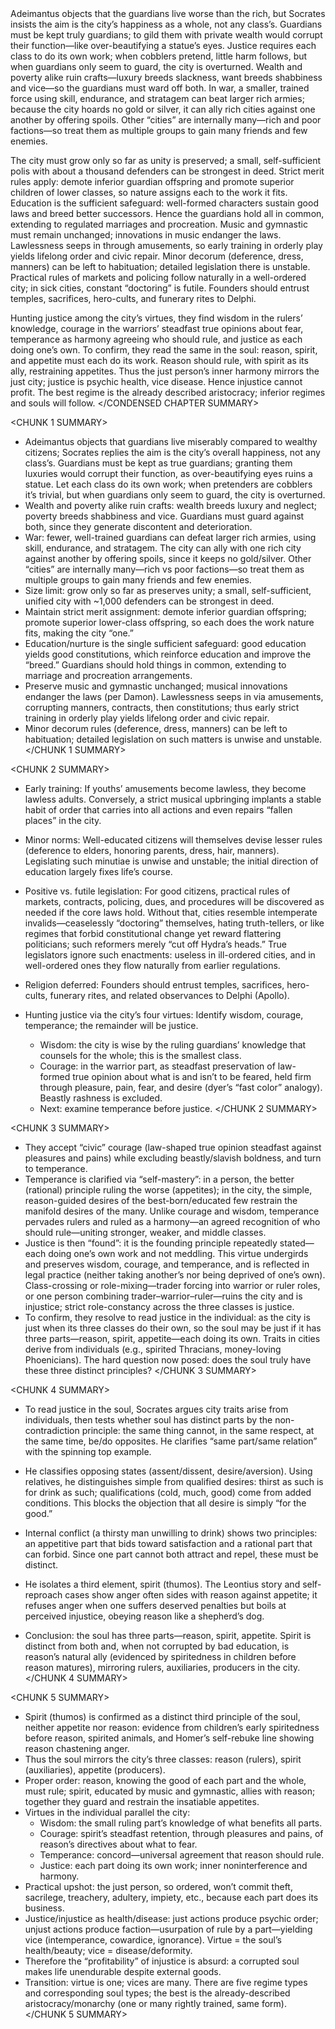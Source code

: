 <CONDENSED CHAPTER SUMMARY>
Adeimantus objects that the guardians live worse than the rich, but Socrates insists the aim is the city’s happiness as a whole, not any class’s. Guardians must be kept truly guardians; to gild them with private wealth would corrupt their function—like over-beautifying a statue’s eyes. Justice requires each class to do its own work; when cobblers pretend, little harm follows, but when guardians only seem to guard, the city is overturned. Wealth and poverty alike ruin crafts—luxury breeds slackness, want breeds shabbiness and vice—so the guardians must ward off both. In war, a smaller, trained force using skill, endurance, and stratagem can beat larger rich armies; because the city hoards no gold or silver, it can ally rich cities against one another by offering spoils. Other “cities” are internally many—rich and poor factions—so treat them as multiple groups to gain many friends and few enemies.

The city must grow only so far as unity is preserved; a small, self-sufficient polis with about a thousand defenders can be strongest in deed. Strict merit rules apply: demote inferior guardian offspring and promote superior children of lower classes, so nature assigns each to the work it fits. Education is the sufficient safeguard: well-formed characters sustain good laws and breed better successors. Hence the guardians hold all in common, extending to regulated marriages and procreation. Music and gymnastic must remain unchanged; innovations in music endanger the laws. Lawlessness seeps in through amusements, so early training in orderly play yields lifelong order and civic repair. Minor decorum (deference, dress, manners) can be left to habituation; detailed legislation there is unstable. Practical rules of markets and policing follow naturally in a well-ordered city; in sick cities, constant “doctoring” is futile. Founders should entrust temples, sacrifices, hero-cults, and funerary rites to Delphi.

Hunting justice among the city’s virtues, they find wisdom in the rulers’ knowledge, courage in the warriors’ steadfast true opinions about fear, temperance as harmony agreeing who should rule, and justice as each doing one’s own. To confirm, they read the same in the soul: reason, spirit, and appetite must each do its work. Reason should rule, with spirit as its ally, restraining appetites. Thus the just person’s inner harmony mirrors the just city; justice is psychic health, vice disease. Hence injustice cannot profit. The best regime is the already described aristocracy; inferior regimes and souls will follow.
</CONDENSED CHAPTER SUMMARY>

<CHUNK 1 SUMMARY>
- Adeimantus objects that guardians live miserably compared to wealthy citizens; Socrates replies the aim is the city’s overall happiness, not any class’s. Guardians must be kept as true guardians; granting them luxuries would corrupt their function, as over-beautifying eyes ruins a statue. Let each class do its own work; when pretenders are cobblers it’s trivial, but when guardians only seem to guard, the city is overturned.
- Wealth and poverty alike ruin crafts: wealth breeds luxury and neglect; poverty breeds shabbiness and vice. Guardians must guard against both, since they generate discontent and deterioration.
- War: fewer, well-trained guardians can defeat larger rich armies, using skill, endurance, and stratagem. The city can ally with one rich city against another by offering spoils, since it keeps no gold/silver. Other “cities” are internally many—rich vs poor factions—so treat them as multiple groups to gain many friends and few enemies.
- Size limit: grow only so far as preserves unity; a small, self-sufficient, unified city with ~1,000 defenders can be strongest in deed.
- Maintain strict merit assignment: demote inferior guardian offspring; promote superior lower-class offspring, so each does the work nature fits, making the city “one.”
- Education/nurture is the single sufficient safeguard: good education yields good constitutions, which reinforce education and improve the “breed.” Guardians should hold things in common, extending to marriage and procreation arrangements.
- Preserve music and gymnastic unchanged; musical innovations endanger the laws (per Damon). Lawlessness seeps in via amusements, corrupting manners, contracts, then constitutions; thus early strict training in orderly play yields lifelong order and civic repair.
- Minor decorum rules (deference, dress, manners) can be left to habituation; detailed legislation on such matters is unwise and unstable.
</CHUNK 1 SUMMARY>

<CHUNK 2 SUMMARY>
- Early training: If youths’ amusements become lawless, they become lawless adults. Conversely, a strict musical upbringing implants a stable habit of order that carries into all actions and even repairs “fallen places” in the city.

- Minor norms: Well-educated citizens will themselves devise lesser rules (deference to elders, honoring parents, dress, hair, manners). Legislating such minutiae is unwise and unstable; the initial direction of education largely fixes life’s course.

- Positive vs. futile legislation: For good citizens, practical rules of markets, contracts, policing, dues, and procedures will be discovered as needed if the core laws hold. Without that, cities resemble intemperate invalids—ceaselessly “doctoring” themselves, hating truth-tellers, or like regimes that forbid constitutional change yet reward flattering politicians; such reformers merely “cut off Hydra’s heads.” True legislators ignore such enactments: useless in ill-ordered cities, and in well-ordered ones they flow naturally from earlier regulations.

- Religion deferred: Founders should entrust temples, sacrifices, hero-cults, funerary rites, and related observances to Delphi (Apollo).

- Hunting justice via the city’s four virtues: Identify wisdom, courage, temperance; the remainder will be justice.
  - Wisdom: the city is wise by the ruling guardians’ knowledge that counsels for the whole; this is the smallest class.
  - Courage: in the warrior part, as steadfast preservation of law-formed true opinion about what is and isn’t to be feared, held firm through pleasure, pain, fear, and desire (dyer’s “fast color” analogy). Beastly rashness is excluded.
  - Next: examine temperance before justice.
</CHUNK 2 SUMMARY>

<CHUNK 3 SUMMARY>
- They accept “civic” courage (law-shaped true opinion steadfast against pleasures and pains) while excluding beastly/slavish boldness, and turn to temperance.
- Temperance is clarified via “self-mastery”: in a person, the better (rational) principle ruling the worse (appetites); in the city, the simple, reason-guided desires of the best-born/educated few restrain the manifold desires of the many. Unlike courage and wisdom, temperance pervades rulers and ruled as a harmony—an agreed recognition of who should rule—uniting stronger, weaker, and middle classes.
- Justice is then “found”: it is the founding principle repeatedly stated—each doing one’s own work and not meddling. This virtue undergirds and preserves wisdom, courage, and temperance, and is reflected in legal practice (neither taking another’s nor being deprived of one’s own). Class-crossing or role-mixing—trader forcing into warrior or ruler roles, or one person combining trader–warrior–ruler—ruins the city and is injustice; strict role-constancy across the three classes is justice.
- To confirm, they resolve to read justice in the individual: as the city is just when its three classes do their own, so the soul may be just if it has three parts—reason, spirit, appetite—each doing its own. Traits in cities derive from individuals (e.g., spirited Thracians, money-loving Phoenicians). The hard question now posed: does the soul truly have these three distinct principles?
</CHUNK 3 SUMMARY>

<CHUNK 4 SUMMARY>
- To read justice in the soul, Socrates argues city traits arise from individuals, then tests whether soul has distinct parts by the non-contradiction principle: the same thing cannot, in the same respect, at the same time, be/do opposites. He clarifies “same part/same relation” with the spinning top example.

- He classifies opposing states (assent/dissent, desire/aversion). Using relatives, he distinguishes simple from qualified desires: thirst as such is for drink as such; qualifications (cold, much, good) come from added conditions. This blocks the objection that all desire is simply “for the good.”

- Internal conflict (a thirsty man unwilling to drink) shows two principles: an appetitive part that bids toward satisfaction and a rational part that can forbid. Since one part cannot both attract and repel, these must be distinct.

- He isolates a third element, spirit (thumos). The Leontius story and self-reproach cases show anger often sides with reason against appetite; it refuses anger when one suffers deserved penalties but boils at perceived injustice, obeying reason like a shepherd’s dog.

- Conclusion: the soul has three parts—reason, spirit, appetite. Spirit is distinct from both and, when not corrupted by bad education, is reason’s natural ally (evidenced by spiritedness in children before reason matures), mirroring rulers, auxiliaries, producers in the city.
</CHUNK 4 SUMMARY>

<CHUNK 5 SUMMARY>
- Spirit (thumos) is confirmed as a distinct third principle of the soul, neither appetite nor reason: evidence from children’s early spiritedness before reason, spirited animals, and Homer’s self-rebuke line showing reason chastening anger.
- Thus the soul mirrors the city’s three classes: reason (rulers), spirit (auxiliaries), appetite (producers).
- Proper order: reason, knowing the good of each part and the whole, must rule; spirit, educated by music and gymnastic, allies with reason; together they guard and restrain the insatiable appetites.
- Virtues in the individual parallel the city:
  - Wisdom: the small ruling part’s knowledge of what benefits all parts.
  - Courage: spirit’s steadfast retention, through pleasures and pains, of reason’s directives about what to fear.
  - Temperance: concord—universal agreement that reason should rule.
  - Justice: each part doing its own work; inner noninterference and harmony.
- Practical upshot: the just person, so ordered, won’t commit theft, sacrilege, treachery, adultery, impiety, etc., because each part does its business.
- Justice/injustice as health/disease: just actions produce psychic order; unjust actions produce faction—usurpation of rule by a part—yielding vice (intemperance, cowardice, ignorance). Virtue = the soul’s health/beauty; vice = disease/deformity.
- Therefore the “profitability” of injustice is absurd: a corrupted soul makes life unendurable despite external goods.
- Transition: virtue is one; vices are many. There are five regime types and corresponding soul types; the best is the already-described aristocracy/monarchy (one or many rightly trained, same form).
</CHUNK 5 SUMMARY>